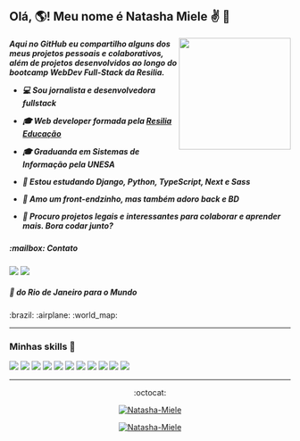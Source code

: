## Olá, :earth_americas:! Meu nome é Natasha Miele :v: :dizzy: 
<img align="right" width="200" src="https://cloud.headwayapp.co/changelogs_images/images/big/000/058/077-4cdfda1c1af278fc546b822f2f2355d75d631f46.gif"/>

<h5>Aqui no GitHub eu compartilho alguns dos meus projetos pessoais e colaborativos, além de projetos desenvolvidos ao longo do bootcamp WebDev Full-Stack da Resilia.

- 💻 Sou jornalista e desenvolvedora fullstack
- 🎓 Web developer formada pela [Resilia Educação](https://www.resilia.com.br/)
- 🎓 Graduanda em Sistemas de Informação pela UNESA
- 🌱 Estou estudando Django, Python, TypeScript, Next e Sass
- 💜 Amo um front-endzinho, mas também adoro back e BD
- 👯 Procuro projetos legais e interessantes para colaborar e aprender mais. Bora codar junto?

  </h5>

<h5>:mailbox: Contato</h5> 
<a target='_blank' href="https://www.linkedin.com/in/natashamiele/"><img src="https://img.shields.io/badge/LinkedIn-0077B5?style=for-the-badge&logo=linkedin&logoColor=white"></a> <a target='_blank' href="mailto:mielenatasha@gmail.com"><img src="https://img.shields.io/badge/Gmail-D14836?style=for-the-badge&logo=gmail&logoColor=white"></a> 


<h5> 📍 do Rio de Janeiro para o Mundo </h5>
:brazil: :airplane: :world_map:

---

### Minhas skills :rocket:

<img src="https://img.shields.io/badge/HTML5-E34F26?style=for-the-badge&logo=html5&logoColor=white"> <img src="https://img.shields.io/badge/CSS3-1572B6?style=for-the-badge&logo=css3&logoColor=white"> <img src="https://img.shields.io/badge/Bootstrap-563D7C?style=for-the-badge&logo=bootstrap&logoColor=white"> <img src="https://img.shields.io/badge/JavaScript-323330?style=for-the-badge&logo=javascript&logoColor=F7DF1E"> <img src="https://img.shields.io/badge/GitHub-100000?style=for-the-badge&logo=github&logoColor=white"> <img src="https://img.shields.io/badge/Git-F05032?style=for-the-badge&logo=git&logoColor=white"> <img src="https://img.shields.io/badge/MySQL-00000F?style=for-the-badge&logo=mysql&logoColor=white"> <img src="https://img.shields.io/badge/MongoDB-4EA94B?style=for-the-badge&logo=mongodb&logoColor=white"> <img src="https://img.shields.io/badge/React-20232A?style=for-the-badge&logo=react&logoColor=61DAFB"> <img src="https://img.shields.io/badge/Node.js-43853D?style=for-the-badge&logo=node.js&logoColor=white"> <img src="https://img.shields.io/badge/Docker-2496ED?style=for-the-badge&logo=docker&logoColor=white">

---

<div align="center">
  :octocat:
  
[![Natasha-Miele](https://github-readme-stats.vercel.app/api?username=Natasha-Miele&show_icons=true&theme=radical&include_all_commits=true&count_private=true)](https://github.com/Natasha-Miele/)

[![Natasha-Miele](https://github-readme-stats.vercel.app/api/top-langs/?username=Natasha-Miele&hide=html&layout=compact&theme=radical)](https://github.com/Natasha-Miele/)

 </div>




